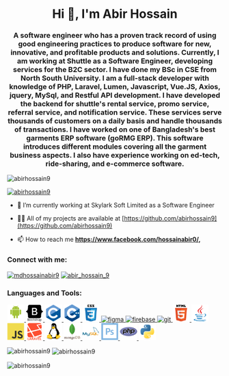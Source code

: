 <h1 align="center">Hi 👋, I'm Abir Hossain</h1>
<h3 align="center">A software engineer who has a proven track record of using good engineering practices to produce software for new, innovative, and profitable products and solutions. Currently, I am working at Shuttle as a Software Engineer, developing services for the B2C sector.  I have done my BSc in CSE from North South University. I am a full-stack developer with knowledge of PHP, Laravel, Lumen, Javascript, Vue.JS, Axios, jquery, MySql, and Restful API development. I have developed the backend for shuttle's rental service, promo service, referral service, and notification service.  These services serve thousands of customers on a daily basis and handle thousands of transactions. I have worked on one of Bangladesh's best garments ERP software (goRMG ERP).  This software introduces different modules covering all the garment business aspects. I also have experience working on ed-tech, ride-sharing, and e-commerce software.</h3>

<p align="left"> <img src="https://komarev.com/ghpvc/?username=abirhossain9&label=Profile%20views&color=0e75b6&style=flat" alt="abirhossain9" /> </p>

<p align="left"> <a href="https://github.com/ryo-ma/github-profile-trophy"><img src="https://github-profile-trophy.vercel.app/?username=abirhossain9" alt="abirhossain9" /></a> </p>

- 🔭 I’m currently working at Skylark Soft Limited as a Software Engineer

- 👨‍💻 All of my projects are available at [https://github.com/abirhossain9](https://github.com/abirhossain9)

- 📫 How to reach me **https://www.facebook.com/hossainabir0/,**

<h3 align="left">Connect with me:</h3>
<p align="left">
<a href="https://linkedin.com/in/mdhossainabir9" target="blank"><img align="center" src="https://raw.githubusercontent.com/rahuldkjain/github-profile-readme-generator/master/src/images/icons/Social/linked-in-alt.svg" alt="mdhossainabir9" height="30" width="40" /></a>
<a href="https://instagram.com/abir_hossain_9" target="blank"><img align="center" src="https://raw.githubusercontent.com/rahuldkjain/github-profile-readme-generator/master/src/images/icons/Social/instagram.svg" alt="abir_hossain_9" height="30" width="40" /></a>
</p>

<h3 align="left">Languages and Tools:</h3>
<p align="left"> <a href="https://developer.android.com" target="_blank"> <img src="https://raw.githubusercontent.com/devicons/devicon/master/icons/android/android-original-wordmark.svg" alt="android" width="40" height="40"/> </a> <a href="https://getbootstrap.com" target="_blank"> <img src="https://raw.githubusercontent.com/devicons/devicon/master/icons/bootstrap/bootstrap-plain-wordmark.svg" alt="bootstrap" width="40" height="40"/> </a> <a href="https://www.cprogramming.com/" target="_blank"> <img src="https://raw.githubusercontent.com/devicons/devicon/master/icons/c/c-original.svg" alt="c" width="40" height="40"/> </a> <a href="https://www.w3schools.com/cpp/" target="_blank"> <img src="https://raw.githubusercontent.com/devicons/devicon/master/icons/cplusplus/cplusplus-original.svg" alt="cplusplus" width="40" height="40"/> </a> <a href="https://www.w3schools.com/css/" target="_blank"> <img src="https://raw.githubusercontent.com/devicons/devicon/master/icons/css3/css3-original-wordmark.svg" alt="css3" width="40" height="40"/> </a> <a href="https://www.figma.com/" target="_blank"> <img src="https://www.vectorlogo.zone/logos/figma/figma-icon.svg" alt="figma" width="40" height="40"/> </a> <a href="https://firebase.google.com/" target="_blank"> <img src="https://www.vectorlogo.zone/logos/firebase/firebase-icon.svg" alt="firebase" width="40" height="40"/> </a> <a href="https://git-scm.com/" target="_blank"> <img src="https://www.vectorlogo.zone/logos/git-scm/git-scm-icon.svg" alt="git" width="40" height="40"/> </a> <a href="https://www.w3.org/html/" target="_blank"> <img src="https://raw.githubusercontent.com/devicons/devicon/master/icons/html5/html5-original-wordmark.svg" alt="html5" width="40" height="40"/> </a> <a href="https://www.java.com" target="_blank"> <img src="https://raw.githubusercontent.com/devicons/devicon/master/icons/java/java-original.svg" alt="java" width="40" height="40"/> </a> <a href="https://developer.mozilla.org/en-US/docs/Web/JavaScript" target="_blank"> <img src="https://raw.githubusercontent.com/devicons/devicon/master/icons/javascript/javascript-original.svg" alt="javascript" width="40" height="40"/> </a> <a href="https://laravel.com/" target="_blank"> <img src="https://raw.githubusercontent.com/devicons/devicon/master/icons/laravel/laravel-plain-wordmark.svg" alt="laravel" width="40" height="40"/> </a> <a href="https://www.linux.org/" target="_blank"> <img src="https://raw.githubusercontent.com/devicons/devicon/master/icons/linux/linux-original.svg" alt="linux" width="40" height="40"/> </a> <a href="https://www.mongodb.com/" target="_blank"> <img src="https://raw.githubusercontent.com/devicons/devicon/master/icons/mongodb/mongodb-original-wordmark.svg" alt="mongodb" width="40" height="40"/> </a> <a href="https://www.mysql.com/" target="_blank"> <img src="https://raw.githubusercontent.com/devicons/devicon/master/icons/mysql/mysql-original-wordmark.svg" alt="mysql" width="40" height="40"/> </a> <a href="https://www.photoshop.com/en" target="_blank"> <img src="https://raw.githubusercontent.com/devicons/devicon/master/icons/photoshop/photoshop-line.svg" alt="photoshop" width="40" height="40"/> </a> <a href="https://www.php.net" target="_blank"> <img src="https://raw.githubusercontent.com/devicons/devicon/master/icons/php/php-original.svg" alt="php" width="40" height="40"/> </a> <a href="https://www.python.org" target="_blank"> <img src="https://raw.githubusercontent.com/devicons/devicon/master/icons/python/python-original.svg" alt="python" width="40" height="40"/> </a> </p>

<p><img align="left" src="https://github-readme-stats.vercel.app/api/top-langs?username=abirhossain9&show_icons=true&locale=en&layout=compact" alt="abirhossain9" /></p>

<p>&nbsp;<img align="center" src="https://github-readme-stats.vercel.app/api?username=abirhossain9&show_icons=true&locale=en" alt="abirhossain9" /></p>

<p><img align="center" src="https://github-readme-streak-stats.herokuapp.com/?user=abirhossain9&" alt="abirhossain9" /></p>

